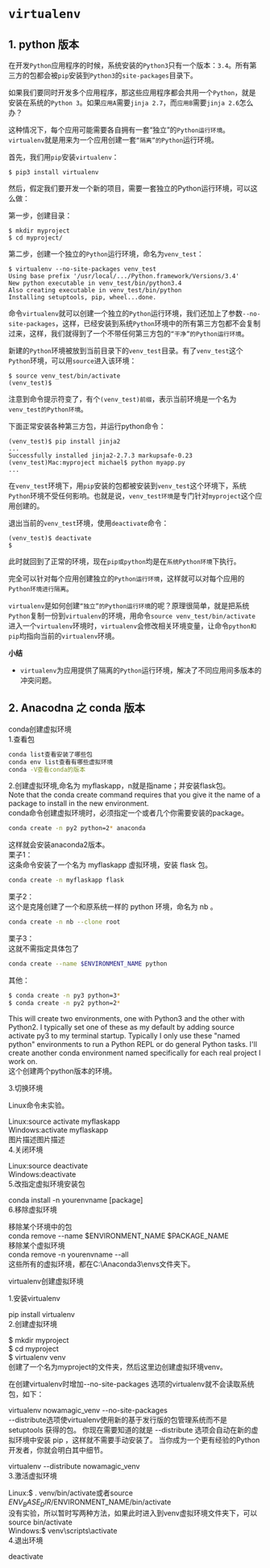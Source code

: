 # `virtualenv`
## 1. python 版本   
在开发`Python`应用程序的时候，系统安装的`Python3`只有一个版本：`3.4`。所有第三方的包都会被`pip`安装到`Python3`的`site-packages`目录下。            

如果我们要同时开发多个应用程序，那这些应用程序都会共用一个`Python`，就是安装在系统的`Python 3`。如果`应用A`需要`jinja 2.7`，而`应用B`需要`jinja 2.6`怎么办？          

这种情况下，每个应用可能需要各自拥有一套“独立”的`Python运行环境`。`virtualenv`就是用来为一个应用创建一套`“隔离”的Python`运行环境。             

首先，我们用`pip`安装`virtualenv`：
```
$ pip3 install virtualenv
```
然后，假定我们要开发一个新的项目，需要一套独立的Python运行环境，可以这么做：           

第一步，创建目录：           
```
$ mkdir myproject
$ cd myproject/
```
第二步，创建一个独立的`Python`运行环境，命名为`venv_test`：     
```
$ virtualenv --no-site-packages venv_test
Using base prefix '/usr/local/.../Python.framework/Versions/3.4'
New python executable in venv_test/bin/python3.4
Also creating executable in venv_test/bin/python
Installing setuptools, pip, wheel...done.
```
命令`virtualenv`就可以创建一个独立的`Python`运行环境，我们还加上了参数`--no-site-packages`，这样，已经安装到系统`Python`环境中的所有第三方包都不会复制过来，这样，我们就得到了一个不带任何第三方包的`“干净”的Python运行环境`。   

新建的`Python`环境被放到当前目录下的`venv_test`目录。有了`venv_test`这个`Python`环境，可以用`source`进入该环境：    
```
$ source venv_test/bin/activate
(venv_test)$
```
注意到命令提示符变了，有个`(venv_test)前缀`，表示当前环境是一个名为`venv_test的Python环境`。    

下面正常安装各种第三方包，并运行python命令：   
```
(venv_test)$ pip install jinja2
...
Successfully installed jinja2-2.7.3 markupsafe-0.23
(venv_test)Mac:myproject michael$ python myapp.py
...
```
在`venv_test`环境下，用`pip`安装的包都被安装到`venv_test`这个环境下，系统`Python`环境不受任何影响。也就是说，`venv_test环境`是专门针对`myproject`这个应用创建的。    
  
退出当前的`venv_test`环境，使用`deactivate`命令：    
```
(venv_test)$ deactivate   
$
```
此时就回到了正常的环境，现在`pip或python`均是在`系统Python环境`下执行。  

完全可以针对每个应用创建独立的`Python运行环境`，这样就可以对每个应用的`Python环境进行隔离`。   

`virtualenv`是如何创建`“独立”的Python运行环境`的呢？原理很简单，就是把系统`Python`复制一份到`virtualenv`的环境，用命令`source venv_test/bin/activate`进入一个`virtualenv`环境时，`virtualenv`会修改相关环境变量，让命令`python和pip`均指向当前的`virtualenv`环境。    

**小结**

- `virtualenv`为应用提供了隔离的`Python`运行环境，解决了不同应用间多版本的冲突问题。   

## 2. Anacodna 之 conda 版本

conda创建虚拟环境   
1.查看包   
```bash
conda list查看安装了哪些包
conda env list查看有哪些虚拟环境
conda -V查看conda的版本
```
2.创建虚拟环境,命名为 myflaskapp，n就是指name；并安装flask包。    
Note that the conda create command requires that you give it the name of a package to install in the new environment.   
conda命令创建虚拟环境时，必须指定一个或者几个你需要安装的package。    
```bash
conda create -n py2 python=2* anaconda
```
这样就会安装anaconda2版本。   
栗子1：   
这条命令安装了一个名为 myflaskapp 虚拟环境，安装 flask 包。   
```bash
conda create -n myflaskapp flask
```
栗子2：   
这个是克隆创建了一个和原系统一样的 python 环境，命名为 nb 。   
```bash
conda create -n nb --clone root
``` 
栗子3：     
这就不需指定具体包了  
```bash
conda create --name $ENVIRONMENT_NAME python
```
其他：   
```bash
$ conda create -n py3 python=3*
$ conda create -n py2 python=2*
```

This will create two environments, one with Python3 and the other with Python2. I typically set one of these as my default by adding source activate py3 to my terminal startup. Typically I only use these "named python" environments to run a Python REPL or do general Python tasks. I'll create another conda environment named specifically for each real project I work on.   
这个创建两个python版本的环境。   

3.切换环境   

Linux命令未实验。    
    
Linux:source activate myflaskapp    
Windows:activate myflaskapp    
图片描述图片描述    
4.关闭环境    
    
Linux:source deactivate    
Windows:deactivate    
5.改指定虚拟环境安装包    
    
conda install -n yourenvname [package]    
6.移除虚拟环境    
    
移除某个环境中的包    
conda remove --name $ENVIRONMENT_NAME $PACKAGE_NAME    
移除某个虚拟环境    
conda remove -n yourenvname --all    
这些所有的虚拟环境，都在C:\Anaconda3\envs文件夹下。    
    
virtualenv创建虚拟环境    
    
1.安装virtualenv    
    
pip install virtualenv    
2.创建虚拟环境    
    
$ mkdir myproject    
$ cd myproject    
$ virtualenv venv    
创建了一个名为myproject的文件夹，然后这里边创建虚拟环境venv。    

在创建virtualenv时增加--no-site-packages 选项的virtualenv就不会读取系统包，如下：
    
virtualenv nowamagic_venv --no-site-packages    
--distribute选项使virtualenv使用新的基于发行版的包管理系统而不是 setuptools 获得的包。 你现在需要知道的就是 --distribute 选项会自动在新的虚拟环境中安装 pip ，这样就不需要手动安装了。 当你成为一个更有经验的Python开发者，你就会明白其中细节。    
    
virtualenv --distribute nowamagic_venv    
3.激活虚拟环境    
    
Linux:$ . venv/bin/activate或者source $ENV_BASE_DIR/$ENVIRONMENT_NAME/bin/activate    
没有实验，所以暂时写两种方法，如果此时进入到venv虚拟环境文件夹下，可以source bin/activate    
Windows:$ venv\scripts\activate    
4.退出环境    
    
deactivate    